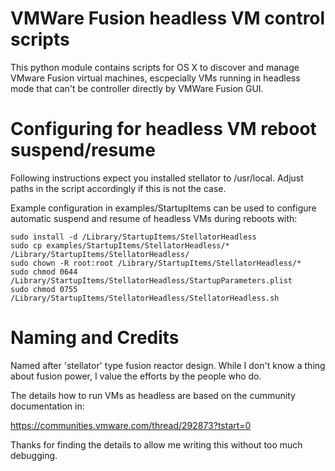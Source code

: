 
VMWare Fusion headless VM control scripts
=========================================

This python module contains scripts for OS X to discover and manage
VMware Fusion virtual machines, escpecially VMs running in headless
mode that can't be controller directly by VMWare Fusion GUI.

Configuring for headless VM reboot suspend/resume
=================================================

Following instructions expect you installed stellator to /usr/local. Adjust paths in the
script accordingly if this is not the case.

Example configuration in examples/StartupItems can be used to configure automatic suspend
and resume of headless VMs during reboots with:

    sudo install -d /Library/StartupItems/StellatorHeadless
    sudo cp examples/StartupItems/StellatorHeadless/* /Library/StartupItems/StellatorHeadless/
    sudo chown -R root:root /Library/StartupItems/StellatorHeadless/*
    sudo chmod 0644 /Library/StartupItems/StellatorHeadless/StartupParameters.plist
    sudo chmod 0755 /Library/StartupItems/StellatorHeadless/StellatorHeadless.sh

Naming and Credits
==================

Named after 'stellator' type fusion reactor design. While I don't know a thing
about fusion power, I value the efforts by the people who do.

The details how to run VMs as headless are based on the cummunity documentation in:

https://communities.vmware.com/thread/292873?tstart=0

Thanks for finding the details to allow me writing this without too much debugging.
